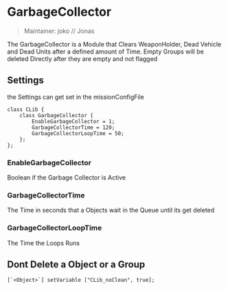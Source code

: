 # GarbageCollector

> Maintainer: joko // Jonas

The GarbageCollector is a Module that Clears WeaponHolder, Dead Vehicle and Dead Units after a defined amount of Time.
Empty Groups will be deleted Directly after they are empty and not flagged

## Settings
the Settings can get set in the missionConfigFile
```sqf
class CLib {
    class GarbageCollector {
        EnableGarbageCollector = 1;
        GarbageCollectorTime = 120;
        GarbageCollectorLoopTime = 50;
    };
};
```

### EnableGarbageCollector
Boolean if the Garbage Collector is Active

### GarbageCollectorTime
The Time in seconds that a Objects wait in the Queue until its get deleted

### GarbageCollectorLoopTime
The Time the Loops Runs

## Dont Delete a Object or a Group
```sqf
[`<Object>`] setVariable ["CLib_noClean", true];
```
[`<Object>`]: https://community.bistudio.com/wiki/Object
